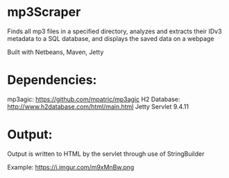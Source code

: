 # mp3Scraper

Finds all mp3 files in a specified directory, analyzes and extracts their IDv3 metadata to a SQL database, and displays the saved data on a webpage 

Built with Netbeans, Maven, Jetty

# Dependencies:

mp3agic: https://github.com/mpatric/mp3agic
H2 Database: http://www.h2database.com/html/main.html
Jetty Servlet 9.4.11

# Output:

Output is written to HTML by the servlet through use of StringBuilder

Example:
https://i.imgur.com/m9xMnBw.png
